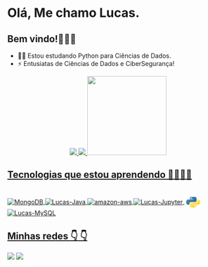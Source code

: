 <h1>Olá, Me chamo Lucas.</h1>



<h2>Bem vindo!👋👋👋</h2>

- :student: Estou estudando Python para Ciências de Dados.
- ⚡ Entusiatas de Ciências de Dados e CiberSegurança!
 <div align="center">
    <a href="https://github.com/lgabrieldiniz05">
    <img height="180em" src="https://user-images.githubusercontent.com/90981124/151218993-3e752e09-f924-49c3-a17a-c9d44ef856df.gif"/>
    <img height="180em" src="https://github-readme-stats.vercel.app/api?username=lgabrieldiniz05&show_icons=true&theme=dark&include_all_commits=true&count_private=true"/>
    <img height="180em" width="180em" src="https://user-images.githubusercontent.com/90981124/151226335-2cd335f4-6282-4ccf-8852-c57b7107fc35.gif"/>
</div>
  
  ## Tecnologias que estou aprendendo :technologist::technologist:

  <div style="display: inline_block"><br>
  <img align="center" alt="MongoDB" height="40" width="80" src="https://img.shields.io/badge/MongoDB-4EA94B?style=for-the-badge&logo=mongodb&logoColor=white" />
  <img align="center" alt="Lucas-Java" height="50" width="50" src="https://cdn.jsdelivr.net/gh/devicons/devicon/icons/java/java-original-wordmark.svg" />
  <img align="center" alt="amazon-aws" height="40" width="70" src="https://img.shields.io/badge/Amazon_AWS-232F3E?style=for-the-badge&logo=amazon-aws&logoColor=white" />
  <img align="center" alt="Lucas-Jupyter" height="40" width="120" src="https://img.shields.io/badge/Made%20with-Jupyter-orange?style=for-the-badge&logo=Jupyter" />
  <img align="center" alt="Lucas-Python" height="30" width="40" src="https://raw.githubusercontent.com/devicons/devicon/master/icons/python/python-original.svg">
  <img align="center" alt="Lucas-MySQL" height="40" width="80" src="https://img.shields.io/badge/MySQL-00000F?style=for-the-badge&logo=mysql&logoColor=white" 
      
</div>
  
  ## Minhas redes :point_down: :point_down:
  
  <div> 
  <a href="https://www.instagram.com/lucasdinizmelo/" target="_blank"><img src="https://img.shields.io/badge/-Instagram-%23E4405F?style=for-the-badge&logo=instagram&logoColor=white" target="_blank"></a>
  <a href="https://www.linkedin.com/in/lucas-analista-de-dados/" target="_blank"><img src="https://img.shields.io/badge/-LinkedIn-%230077B5?style=for-the-badge&logo=linkedin&logoColor=white" target="_blank"></a> 
 
 </div>
